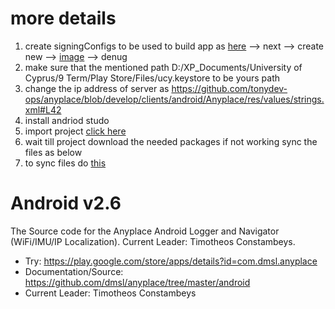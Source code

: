 # more details 
1. create signingConfigs to be used to build app as [here](key1.png) --> next --> create new --> [image](key2.png) --> denug
2. make sure that the mentioned path D:/XP_Documents/University of Cyprus/9 Term/Play Store/Files/ucy.keystore  to be yours path 
3. change the ip address of server as https://github.com/tonydev-ops/anyplace/blob/develop/clients/android/Anyplace/res/values/strings.xml#L42
4. install andriod studo 
5. import project [click here](androidstudio_welcome.png)
6. wait till project download the needed packages if not working sync the files as below 
7. to sync files do [this](sync.png) 


# Android v2.6
The Source code for the Anyplace Android Logger and Navigator (WiFi/IMU/IP Localization). Current Leader: Timotheos Constambeys. 

- Try: https://play.google.com/store/apps/details?id=com.dmsl.anyplace
- Documentation/Source: https://github.com/dmsl/anyplace/tree/master/android
- Current Leader: Timotheos Constambeys

